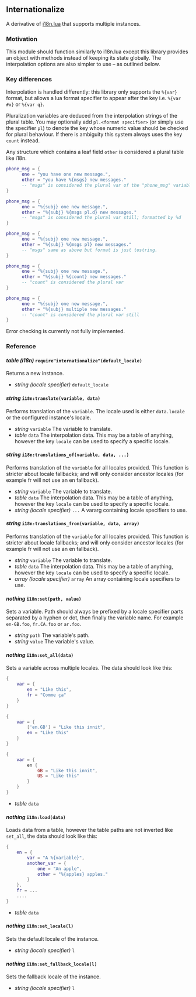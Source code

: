 ## Internationalize

A derivative of [i18n.lua](https://github.com/kikito/i18n.lua) that supports multiple instances.


### Motivation

This module should function similarly to i18n.lua except this library
provides an object with methods instead of keeping its state globally.
The interpolation options are also simpler to use – as outlined below.

### Key differences

Interpolation is handled differently: this library only supports
the `%{var}` format, but allows a lua format specifier to appear after
the key i.e. `%{var #x}` or `%{var q}`.

Pluralization variables are deduced from the interpolation strings of
the plural table. You may optionally add `pl.<format specifier>` (or simply use the specifier `pl`)
to denote the key whose numeric value should be checked for plural behaviour.
If there is ambiguity this system always uses the key `count` instead.

Any structure which contains a leaf field `other` is considered a plural table
like i18n.


```lua
phone_msg = {
      one = "you have one new message.",
      other = "you have %{msgs} new messages."
      -- "msgs" is considered the plural var of the "phone_msg" variable.
}

phone_msg = {
      one = "%{subj} one new message.",
      other = "%{subj} %{msgs pl.d} new messages."
      -- "msgs" is considered the plural var still; formatted by %d
}

phone_msg = {
      one = "%{subj} one new message.",
      other = "%{subj} %{msgs pl} new messages."
      -- "msgs" same as above but format is just tostring.
}

phone_msg = {
      one = "%{subj} one new message.",
      other = "%{subj} %{count} new messages."
      -- "count" is considered the plural var
}

phone_msg = {
      one = "%{subj} one new message.",
      other = "%{subj} multiple new messages."
      -- "count" is considered the plural var still
}
```

Error checking is currently not fully implemented.

### Reference

#### *table (i18n)* `require"internationalize"(default_locale)`

Returns a new instance.

- *string (locale specifier)* `default_locale`

#### *string* `i18n:translate(variable, data)`

Performs translation of the `variable`. The locale used
is either `data.locale` or the configured instance's locale.

- *string* `variable` The variable to translate.
- *table* `data` The interpolation data. This may be a table of anything,
  however the key `locale` can be used to specify a specific locale.


#### *string* `i18n:translations_of(variable, data, ...)`

Performs translation of the `variable` for all locales provided.
This function is stricter about locale fallbacks; and will only consider
ancestor locales (for example fr will not use an en fallback).

- *string* `variable` The variable to translate.
- *table* `data` The interpolation data. This may be a table of anything,
  however the key `locale` can be used to specify a specific locale.
- *string (locale specifier)* `...` A vararg containing locale specifiers to use.

#### *string* `i18n:translations_from(variable, data, array)`

Performs translation of the `variable` for all locales provided.
This function is stricter about locale fallbacks; and will only consider
ancestor locales (for example fr will not use an en fallback).

- *string* `variable` The variable to translate.
- *table* `data` The interpolation data. This may be a table of anything,
  however the key `locale` can be used to specify a specific locale.
- *array (locale specifier)* `array` An array containing locale specifiers to use.

#### *nothing* `i18n:set(path, value)`

Sets a variable. Path should always be prefixed by a locale specifier parts
separated by a hyphen or dot, then finally the variable name. For example `en-GB.foo`, `fr.CA.foo` or `ar.foo`.

- *string* `path` The variable's path.
- *string* `value` The variable's value.

#### *nothing* `i18n:set_all(data)`

Sets a variable across multiple locales. The data should look like this:

```lua
{
    var = {
        en = "Like this",
        fr = "Comme ça"
    }
}

{
    var = {
        ['en.GB'] = "Like this innit",
        en = "Like this"
    }
}

{
    var = {
        en {
            GB = "Like this innit",
            US = "Like this"
        }
    }
}
```

- *table* `data`

#### *nothing* `i18n:load(data)`

Loads data from a table, however
the table paths are not inverted like `set_all`, the data should look like this:

```lua
{
    en = {
        var = "A %{variable}",
        another_var = {
            one = "An apple",
            other = "%{apples} apples."
        }
    },
    fr = ...
    ....
}
```

- *table* `data`

#### *nothing* `i18n:set_locale(l)`

Sets the default locale of the instance.

- *string (locale specifier)* `l`

#### *nothing* `i18n:set_fallback_locale(l)`

Sets the fallback locale of the instance.

- *string (locale specifier)* `l`




